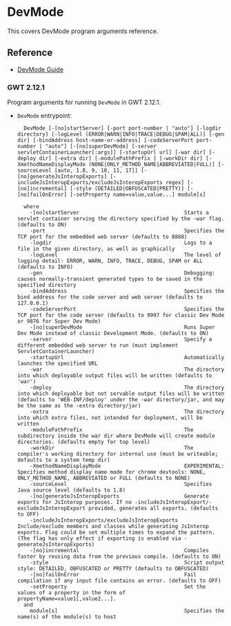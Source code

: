 # DevMode
This covers DevMode program arguments reference.

## Reference

* [DevMode Guide](http://www.gwtproject.org/doc/latest/DevGuideCompilingAndDebugging.html)

### GWT 2.12.1
Program arguments for running `DevMode` in GWT 2.12.1.

* `DevMode` entrypoint:

        DevMode [-[no]startServer] [-port port-number | "auto"] [-logdir directory] [-logLevel (ERROR|WARN|INFO|TRACE|DEBUG|SPAM|ALL)] [-gen dir] [-bindAddress host-name-or-address] [-codeServerPort port-number | "auto"] [-[no]superDevMode] [-server servletContainerLauncher[:args]] [-startupUrl url] [-war dir] [-deploy dir] [-extra dir] [-modulePathPrefix ] [-workDir dir] [-XmethodNameDisplayMode (NONE|ONLY_METHOD_NAME|ABBREVIATED|FULL)] [-sourceLevel [auto, 1.8, 9, 10, 11, 17]] [-[no]generateJsInteropExports] [-includeJsInteropExports/excludeJsInteropExports regex] [-[no]incremental] [-style (DETAILED|OBFUSCATED|PRETTY)] [-[no]failOnError] [-setProperty name=value,value...] module[s] 

        where 
          -[no]startServer                                  Starts a servlet container serving the directory specified by the -war flag. (defaults to ON)
          -port                                             Specifies the TCP port for the embedded web server (defaults to 8888)
          -logdir                                           Logs to a file in the given directory, as well as graphically
          -logLevel                                         The level of logging detail: ERROR, WARN, INFO, TRACE, DEBUG, SPAM or ALL (defaults to INFO)
          -gen                                              Debugging: causes normally-transient generated types to be saved in the specified directory
          -bindAddress                                      Specifies the bind address for the code server and web server (defaults to 127.0.0.1)
          -codeServerPort                                   Specifies the TCP port for the code server (defaults to 9997 for classic Dev Mode or 9876 for Super Dev Mode)
          -[no]superDevMode                                 Runs Super Dev Mode instead of classic Development Mode. (defaults to ON)
          -server                                           Specify a different embedded web server to run (must implement ServletContainerLauncher)
          -startupUrl                                       Automatically launches the specified URL
          -war                                              The directory into which deployable output files will be written (defaults to 'war')
          -deploy                                           The directory into which deployable but not servable output files will be written (defaults to 'WEB-INF/deploy' under the -war directory/jar, and may be the same as the -extra directory/jar)
          -extra                                            The directory into which extra files, not intended for deployment, will be written
          -modulePathPrefix                                 The subdirectory inside the war dir where DevMode will create module directories. (defaults empty for top level)
          -workDir                                          The compiler's working directory for internal use (must be writeable; defaults to a system temp dir)
          -XmethodNameDisplayMode                           EXPERIMENTAL: Specifies method display name mode for chrome devtools: NONE, ONLY_METHOD_NAME, ABBREVIATED or FULL (defaults to NONE)
          -sourceLevel                                      Specifies Java source level (defaults to 1.8)
          -[no]generateJsInteropExports                     Generate exports for JsInterop purposes. If no -includeJsInteropExport/-excludeJsInteropExport provided, generates all exports. (defaults to OFF)
          -includeJsInteropExports/excludeJsInteropExports  Include/exclude members and classes while generating JsInterop exports. Flag could be set multiple times to expand the pattern. (The flag has only effect if exporting is enabled via -generateJsInteropExports)
          -[no]incremental                                  Compiles faster by reusing data from the previous compile. (defaults to ON)
          -style                                            Script output style: DETAILED, OBFUSCATED or PRETTY (defaults to OBFUSCATED)
          -[no]failOnError                                  Fail compilation if any input file contains an error. (defaults to OFF)
          -setProperty                                      Set the values of a property in the form of propertyName=value1[,value2...].
        and 
          module[s]                                         Specifies the name(s) of the module(s) to host
